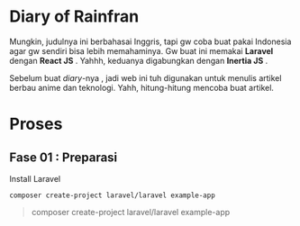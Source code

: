 # Diary of Rainfran

Mungkin, judulnya ini berbahasai Inggris, tapi gw coba buat pakai Indonesia agar gw sendiri bisa lebih memahaminya.
Gw buat ini memakai **Laravel** dengan **React JS** . Yahhh, keduanya digabungkan dengan **Inertia JS** .

Sebelum buat _diary_-nya , jadi web ini tuh digunakan untuk menulis artikel berbau anime dan teknologi.
Yahh, hitung-hitung mencoba buat artikel.

# Proses

## Fase 01 : Preparasi

Install Laravel

`composer create-project laravel/laravel example-app`

> composer create-project laravel/laravel example-app
